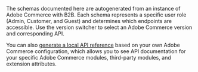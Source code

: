 The schemas documented here are autogenerated from an instance of Adobe Commerce with B2B. Each schema represents a specific user role (Admin, Customer, and Guest) and determines which endpoints are accessible. Use the version switcher to select an Adobe Commerce version and corresponding API.

You can also <a href="https://developer.adobe.com/commerce/webapi/rest/quick-reference/generate-local" target="_blank">generate a local API reference</a> based on your own Adobe Commerce configuration, which allows you to see API documentation for your specific Adobe Commerce modules, third-party modules, and extension attributes.
